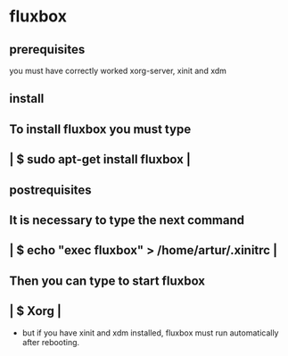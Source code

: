 # fluxbox

## prerequisites
you must have correctly worked xorg-server, xinit and xdm

 
## install
 To install fluxbox you must type
 ------------------------------------------------------------------------
 | $ sudo apt-get install fluxbox					|
 ------------------------------------------------------------------------

 postrequisites
 --------------
 It is necessary to type the next command
 ------------------------------------------------------------------------
 | $ echo "exec fluxbox" > /home/artur/.xinitrc				|
 ------------------------------------------------------------------------

 Then you can type to start fluxbox
 ------------------------------------------------------------------------
 | $ Xorg								|
 ------------------------------------------------------------------------
 
 * but if you have xinit and xdm installed, fluxbox must run automatically 
   after rebooting.

